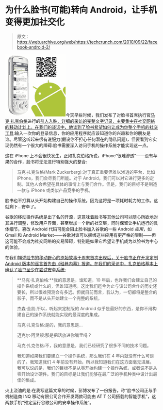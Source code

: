 # 为什么脸书(可能)转向 Android，让手机变得更加社交化

> 原文：<https://web.archive.org/web/https://techcrunch.com/2010/09/22/facebook-android-2/>

![](img/ba75d6a45f855d98acc17ba680a9136c.png)今天早些时候，我们发布了对脸书首席执行官[马克·扎克伯格](https://web.archive.org/web/20221206222143/http://www.crunchbase.com/person/mark-zuckerberg)进行的[引人入胜、详细的采访的完整文字记录，主要集中在社交网络的移动计划上。在我们的谈话中，他谈到了脸书希望如何让](https://web.archive.org/web/20221206222143/https://beta.techcrunch.com/2010/09/22/zuckerberg-interview-facebook-phone/)[成为你整个手机的社交工具](https://web.archive.org/web/20221206222143/https://beta.techcrunch.com/2010/09/22/facebook-social-phone/):输入一次你的登录信息，你的应用程序就应该知道你的兴趣和你的朋友是谁。尽管这听起来很有说服力(假设你不担心任何潜在的隐私问题)，但要看到它实现仍然有一个很大的障碍:脸书需要深入访问手机的操作系统才能实现这一点。

这在 iPhone 上不会很快发生，正如扎克伯格所说，iPhone“很难渗透”——没有苹果的合作，脸书将无法进行特别强大的整合:

> 马克·扎克伯格(Mark Zuckerberg):对于真正重要但难以渗透的平台，比如 iPhone，我们会尽我们所能。对于 Android，我们可以对它进行更多的定制。其他人会希望在具体的事情上与我们合作。但是，我们的目标不是制造一款与 iPhone 或类似产品竞争的手机。

脸书也不打算从头开始构建自己的操作系统，因为这将是一项耗时耗力的工作。这就剩下…安卓了。

谷歌的移动操作系统是出了名的开源，这意味着脸书等其他公司可以随心所欲地对其进行调整，修改用户界面，甚至增加一个新的社交层，同时保留让手机运行的具体细节。篡改 Android 代码可能会阻止脸书加入谷歌的一些 Android *应用*，如 Gmail 和 Android Market——谷歌对谁可以捆绑这些应用有更严格的限制——但这可能不会成为社交网络的交易障碍，特别是如果它希望让手机成为以脸书为中心的体验。

在我们描述[脸书的移动野心的原始故事于周末首次出现后，关于脸书正在开发定制 Android 版本的谣言首先由《硅巷内幕》报道。在我们的采访中，扎克伯格基本上确认了脸书至少在尝试安卓系统:](https://web.archive.org/web/20221206222143/https://beta.techcrunch.com/2010/09/19/facebook-is-secretly-building-a-phone/)

> **马克·扎克伯格:**我的意思是，谁知道，10 年后，也许我们会建立自己的操作系统或什么的，但谁知道呢。这比我们迄今为止与该公司合作的历史还要长，所以很难预测会有多远。但就目前而言，我认为，一切都将是整合的影子，而不是从头开始建立一个完整的系统。
> 
> 杰森·金凯:所以，听起来定制版的 Android 似乎是最好的东西，是你不用构建自己的操作系统就能实现的最深度的集成。
> 
> 马克·扎克伯格:是的，我的意思是…
> 
> 迈克尔·阿灵顿:那是把话放进你嘴里吗？
> 
> 马克·扎克伯格:不，我的意思是，我们已经研究了很多不同的技术问题。
> 
> 我知道如果我们要建立一个操作系统，那么我们在 4 年内就没有什么可谈的了。我知道我们 4 年前没有开始，所以我知道我们在这方面毫无进展。我可以说的是，我们的目标不是从零开始构建一个操作系统，或者说不是从零开始设计硬件。我们的目标是让我们能够在最广泛的手机种类中设计出最佳的集成。

火上浇油的是:在我写这篇文章的时候，彭博发布了一份报告，称“脸书公司正与手机制造商 INQ 移动有限公司合作开发两款可能由 AT T 公司搭载的智能手机”，这两款手机“预定运行谷歌公司的安卓操作系统”。